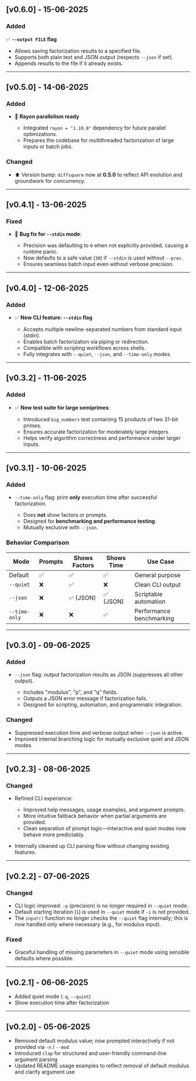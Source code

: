 ## \[v0.6.0] - 15-06-2025

### Added

✅ **`--output FILE` flag**
- Allows saving factorization results to a specified file.
- Supports both plain text and JSON output (respects `--json` if set).
- Appends results to the file if it already exists.

---

## \[v0.5.0] - 14-06-2025

### Added

* 🚀 **Rayon parallelism ready**

  * Integrated `rayon = "1.10.0"` dependency for future parallel optimizations.
  * Prepares the codebase for multithreaded factorization of large inputs or batch jobs.

### Changed

* ⬆️ Version bump: `diffsquare` now at **0.5.0** to reflect API evolution and groundwork for concurrency.

---

## \[v0.4.1] - 13-06-2025

### Fixed

* 🐛 **Bug fix for `--stdin` mode**:

  * Precision was defaulting to `0` when not explicitly provided, causing a runtime panic.
  * Now defaults to a safe value (`30`) if `--stdin` is used without `--prec`.
  * Ensures seamless batch input even without verbose precision.

---

## \[v0.4.0] - 12-06-2025

### Added

* ✅ **New CLI feature: `--stdin` flag**

  * Accepts multiple newline-separated numbers from standard input (stdin).
  * Enables batch factorization via piping or redirection.
  * Compatible with scripting workflows across shells.
  * Fully integrates with `--quiet`, `--json`, and `--time-only` modes.

---

## \[v0.3.2] - 11-06-2025

### Added

* ✅ **New test suite for large semiprimes**:

  * Introduced `big_numbers` test containing 15 products of two 31-bit primes.
  * Ensures accurate factorization for moderately large integers.
  * Helps verify algorithm correctness and performance under larger inputs.

---

## \[v0.3.1] - 10-06-2025

### Added

* `--time-only` flag: print **only** execution time after successful factorization.

  * Does **not** show factors or prompts.
  * Designed for **benchmarking and performance testing**.
  * Mutually exclusive with `--json`.

### Behavior Comparison

| Mode          | Prompts | Shows Factors | Shows Time | Use Case                 |
| ------------- | ------- | ------------- | ---------- | ------------------------ |
| Default       | ✅       | ✅             | ✅          | General purpose          |
| `--quiet`     | ❌       | ✅             | ❌          | Clean CLI output         |
| `--json`      | ❌       | ✅ (JSON)      | ✅ (JSON)   | Scriptable automation    |
| `--time-only` | ❌       | ❌             | ✅          | Performance benchmarking |

---

## \[v0.3.0] - 09-06-2025

### Added

* `--json` flag: output factorization results as JSON (suppresses all other output).

  * Includes "modulus", "p", and "q" fields.
  * Outputs a JSON error message if factorization fails.
  * Designed for scripting, automation, and programmatic integration.

### Changed

* Suppressed execution time and verbose output when `--json` is active.
* Improved internal branching logic for mutually exclusive quiet and JSON modes.

---

## \[v0.2.3] - 08-06-2025

### Changed

* Refined CLI experience:

  * Improved help messages, usage examples, and argument prompts.
  * More intuitive fallback behavior when partial arguments are provided.
  * Clean separation of prompt logic—interactive and quiet modes now behave more predictably.
* Internally cleaned up CLI parsing flow without changing existing features.

---

## \[v0.2.2] - 07-06-2025

### Changed

* CLI logic improved: `-p` (precision) is no longer required in `--quiet` mode.
* Default starting iteration (`1`) is used in `--quiet` mode if `-i` is not provided.
* The `input()` function no longer checks the `--quiet` flag internally; this is now handled only where necessary (e.g., for modulus input).

### Fixed

* Graceful handling of missing parameters in `--quiet` mode using sensible defaults where possible.

---

## \[v0.2.1] - 06-06-2025

* Added quiet mode (`-q`, `--quiet`)
* Show execution time after factorization

---

## \[v0.2.0] - 05-06-2025

* Removed default modulus value; now prompted interactively if not provided via `-n` / `--mod`
* Introduced `clap` for structured and user-friendly command-line argument parsing
* Updated README usage examples to reflect removal of default modulus and clarify argument use

